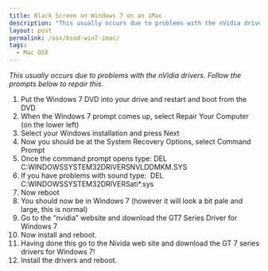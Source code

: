 ```yaml
---
title: Black Screen on Windows 7 on an iMac
description: "This usually occurs due to problems with the nVidia drivers. Follow the prompts below to repair this."
layout: post
permalink: /osx/bsod-win7-imac/
tags:
  - Mac OSX
---
```

_This usually occurs due to problems with the nVidia drivers. Follow the prompts below to repair this._

  1. Put the Windows 7 DVD into your drive and restart and boot from the DVD
  2. When the Windows 7 prompt comes up, select Repair Your Computer (on the lower left)
  3. Select your Windows installation and press Next
  4. Now you should be at the System Recovery Options, select Command Prompt
  5. Once the command prompt opens type: DEL C:WINDOWSSYSTEM32DRIVERSNVLDDMKM.SYS
  6. If you have problems with sound type:  DEL C:WINDOWSSYSTEM32DRIVERSati*.sys
  7. Now reboot
  8. You should now be in Windows 7 (however it will look a bit pale and large, this is normal)
  9. Go to the “nvidia” website and download the GT7 Series Driver for Windows 7
 10. Now install and reboot.
 11. Having done this go to the Nivida web site and download the GT 7 series drivers for Windows 7!
 12. Install the drivers and reboot.
